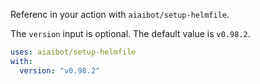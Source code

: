 Referenc in your action with `aiaibot/setup-helmfile`.

The `version` input is optional. The default value is `v0.98.2`.

```yaml
uses: aiaibot/setup-helmfile
with:
  version: "v0.98.2"
```
